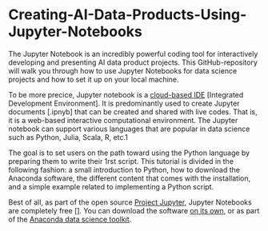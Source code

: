 # Creating-AI-Data-Products-Using-Jupyter-Notebooks

The Jupyter Notebook is an incredibly powerful coding tool for interactively developing and presenting AI data product projects.
This GitHub-repository will walk you through how to use Jupyter Notebooks for data science projects and how to set it up on your local machine.

To be more precice, Jupyter notebook is a <a href="https://en.wikipedia.org/wiki/Integrated_development_environment" target="_blank" style="outline: none;" rel="noopener">cloud-based IDE</a> [Integrated Development Environment]. It is predominantly used to create Jupyter documents [.ipnyb] that can be created and shared with live codes. That is, it is a web-based interactive computational environment. The Jupyter notebook can support various languages that are popular in data science such as Python, Julia, Scala, R, etc.1

The goal is to set users on the path toward using the Python language by preparing them to write their 1rst script. This tutorial is divided in the following fashion: a small introduction to Python, how to download the Anaconda software, the different content that comes with the installation, and a simple example related to implementing a Python script.

Best of all, as part of the open source <a href="https://jupyter.org/" style="outline: none;">Project Jupyter</a>, Jupyter Notebooks are completely free []. You can download the software <a href="https://jupyter.org/install" target="_blank" style="outline: none;" rel="noopener">on its own</a>, or as part of the <a href="https://www.anaconda.com/products/individual" target="_blank" rel="noopener">Anaconda data science toolkit</a>.

